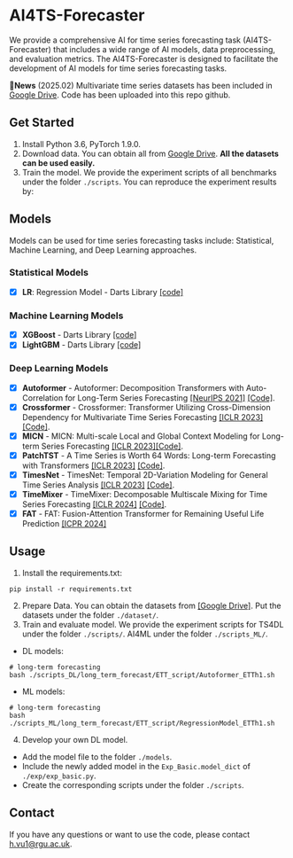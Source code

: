 # AI4TS-Forecaster

We provide a comprehensive AI for time series forecasting task (AI4TS-Forecaster) that includes a wide range of AI models, data preprocessing, and evaluation metrics. The AI4TS-Forecaster is designed to facilitate the development of AI models for time series forecasting tasks.


:triangular_flag_on_post:**News** (2025.02) Multivariate time series datasets has been included in [Google Drive](https://drive.google.com/drive/folders/1vYFgM5Po3RekCIg-74ZTp_LhgeS_mbVW?usp=sharing). Code has been uploaded into this repo github. 

## Get Started

1. Install Python 3.6, PyTorch 1.9.0.
2. Download data. You can obtain all from [Google Drive](https://drive.google.com/drive/folders/1vYFgM5Po3RekCIg-74ZTp_LhgeS_mbVW?usp=sharing). **All the datasets can be used easily.**
3. Train the model. We provide the experiment scripts of all benchmarks under the folder `./scripts`. You can reproduce the experiment results by:

## Models 

Models can be used for time series forecasting tasks include: Statistical, Machine Learning, and Deep Learning approaches.

### Statistical Models

- [X] **LR**: Regression Model - Darts Library [[code]](https://unit8co.github.io/darts/generated_api/darts.models.forecasting.linear_regression_model.html)

### Machine Learning Models

- [X] **XGBoost** - Darts Library [[code]](https://unit8co.github.io/darts/generated_api/darts.models.forecasting.xgboost.html)
- [X] **LightGBM** - Darts Library [[code]](https://unit8co.github.io/darts/generated_api/darts.models.forecasting.lgbm.html)

### Deep Learning Models

- [X] **Autoformer** - Autoformer: Decomposition Transformers with Auto-Correlation for Long-Term Series Forecasting [[NeurIPS 2021]](https://openreview.net/pdf?id=I55UqU-M11y) [[Code]](https://github.com/thuml/Time-Series-Library/blob/main/models/Autoformer.py).
- [X] **Crossformer** - Crossformer: Transformer Utilizing Cross-Dimension Dependency for Multivariate Time Series Forecasting [[ICLR 2023]](https://openreview.net/pdf?id=vSVLM2j9eie)[[Code]](https://github.com/thuml/Time-Series-Library/blob/main/models/Crossformer.py).
- [X] **MICN** - MICN: Multi-scale Local and Global Context Modeling for Long-term Series Forecasting [[ICLR 2023]](https://openreview.net/pdf?id=zt53IDUR1U)[[Code]](https://github.com/thuml/Time-Series-Library/blob/main/models/MICN.py).
- [X] **PatchTST** - A Time Series is Worth 64 Words: Long-term Forecasting with Transformers [[ICLR 2023]](https://openreview.net/pdf?id=Jbdc0vTOcol) [[Code]](https://github.com/thuml/Time-Series-Library/blob/main/models/PatchTST.py).
- [X] **TimesNet** - TimesNet: Temporal 2D-Variation Modeling for General Time Series Analysis [[ICLR 2023]](https://openreview.net/pdf?id=ju_Uqw384Oq) [[Code]](https://github.com/thuml/Time-Series-Library/blob/main/models/TimesNet.py).
- [X] **TimeMixer** - TimeMixer: Decomposable Multiscale Mixing for Time Series Forecasting [[ICLR 2024]](https://openreview.net/pdf?id=7oLshfEIC2) [[Code]](https://github.com/thuml/Time-Series-Library/blob/main/models/TimeMixer.py).
- [X] **FAT** - FAT: Fusion-Attention Transformer for Remaining Useful Life Prediction [[ICPR 2024]](https://link.springer.com/chapter/10.1007/978-3-031-78192-6_19)

## Usage

1. Install the requirements.txt:

```
pip install -r requirements.txt
```

2. Prepare Data. You can obtain the datasets from [[Google Drive]](https://drive.google.com/drive/folders/1vYFgM5Po3RekCIg-74ZTp_LhgeS_mbVW?usp=sharing). Put the datasets under the folder `./dataset/`.
3. Train and evaluate model. We provide the experiment scripts for TS4DL under the folder `./scripts/`. AI4ML under the folder `./scripts_ML/`.

- DL models:
```
# long-term forecasting
bash ./scripts_DL/long_term_forecast/ETT_script/Autoformer_ETTh1.sh
```

- ML models:
```
# long-term forecasting
bash ./scripts_ML/long_term_forecast/ETT_script/RegressionModel_ETTh1.sh
```
4. Develop your own DL model.

- Add the model file to the folder `./models`.
- Include the newly added model in the `Exp_Basic.model_dict` of  `./exp/exp_basic.py`.
- Create the corresponding scripts under the folder `./scripts`.


## Contact

If you have any questions or want to use the code, please contact h.vu1@rgu.ac.uk.


